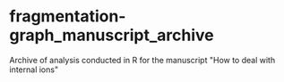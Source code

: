 # fragmentation-graph_manuscript_archive
Archive of analysis conducted in R for the manuscript "How to deal with internal ions"
